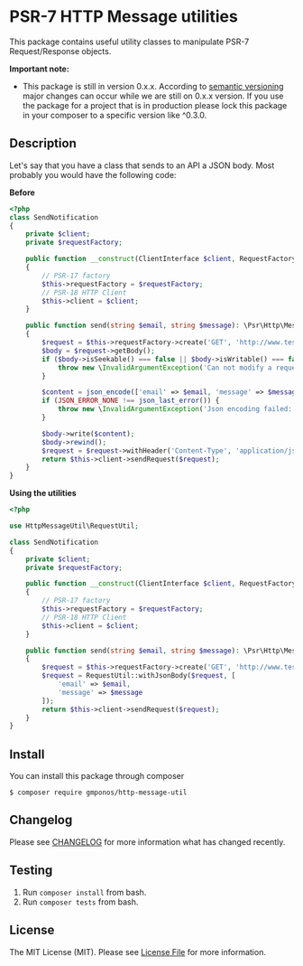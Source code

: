 # PSR-7 HTTP Message utilities

This package contains useful utility classes to manipulate PSR-7 Request/Response objects.

**Important note:**

- This package is still in version 0.x.x. According to [semantic versioning](https://semver.org/#spec-item-4) major changes can 
occur while we are still on 0.x.x version. If you use the package for a project that is in production please lock 
this package in your composer to a specific version like ^0.3.0.

## Description

Let's say that you have a class that sends to an API a JSON body.
Most probably you would have the following code:

**Before** 

```php
<?php
class SendNotification
{
    private $client;
    private $requestFactory;

    public function __construct(ClientInterface $client, RequestFactoryInterface $requestFactory)
    {
        // PSR-17 factory
        $this->requestFactory = $requestFactory;
        // PSR-18 HTTP Client
        $this->client = $client;
    }

    public function send(string $email, string $message): \Psr\Http\Message\ResponseInterface
    {
        $request = $this->requestFactory->create('GET', 'http://www.testurl.com');
        $body = $request->getBody();
        if ($body->isSeekable() === false || $body->isWritable() === false) {
            throw new \InvalidArgumentException('Can not modify a request with non writable body.');
        }

        $content = json_encode(['email' => $email, 'message' => $message]);
        if (JSON_ERROR_NONE !== json_last_error()) {
            throw new \InvalidArgumentException('Json encoding failed: ' . json_last_error());
        }

        $body->write($content);
        $body->rewind();
        $request = $request->withHeader('Content-Type', 'application/json');
        return $this->client->sendRequest($request);
    }
}
```

**Using the utilities**

```php
<?php

use HttpMessageUtil\RequestUtil;

class SendNotification
{
    private $client;
    private $requestFactory;

    public function __construct(ClientInterface $client, RequestFactoryInterface $requestFactory)
    {
        // PSR-17 factory
        $this->requestFactory = $requestFactory;
        // PSR-18 HTTP Client
        $this->client = $client;
    }

    public function send(string $email, string $message): \Psr\Http\Message\ResponseInterface
    {
        $request = $this->requestFactory->create('GET', 'http://www.testurl.com');
        $request = RequestUtil::withJsonBody($request, [
            'email' => $email,
            'message' => $message
        ]);
        return $this->client->sendRequest($request);
    }
}
```

## Install

You can install this package through composer

```
$ composer require gmponos/http-message-util
```

## Changelog

Please see [CHANGELOG](CHANGELOG.md) for more information what has changed recently.

## Testing

1. Run `composer install` from bash.
2. Run `composer tests` from bash.

## License

The MIT License (MIT). Please see [License File](LICENSE.md) for more information.
